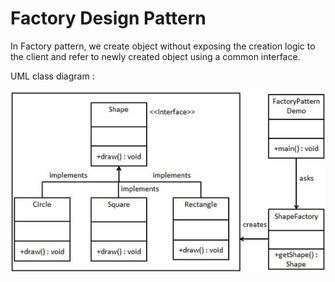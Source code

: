 # Factory Design Pattern

In Factory pattern, we create object without exposing the creation logic to the client and refer to newly created object using a common interface.

UML class diagram :

![Application Component Diagram](../../../../../../uml/factory-design.jpg)
